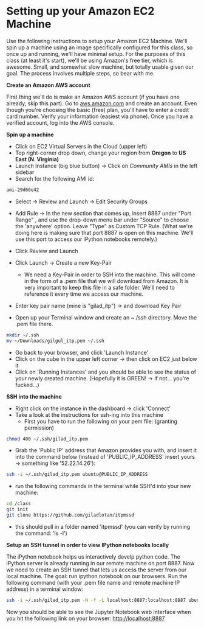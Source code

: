 # Setting up your Amazon EC2 Machine

Use the following instructions to setup your Amazon EC2 Machine. We'll spin up a machine using an image specifically configured for this class, so once up and running, we'll have minimal setup. For the purposes of this class (at least it's start), we'll be using Amazon's free tier, which is awesome. Small, and somewhat slow machine, but totally usable given our goal. The process involves multiple steps, so bear with me.

**Create an Amazon AWS account**

First thing we'll do is make an Amazon AWS account (if you have one already, skip this part). Go to [aws.amazon.com] and create an account. Even though you're choosing the basic (free) plan, you'll have to enter a credit card number. Verify your information (easiest via phone). Once you have a verified account, log into the AWS console.

**Spin up a machine**

- Click on EC2 Virtual Servers in the Cloud (upper left)
- Top right-corner drop down, change your region from **Oregon** to **US East (N. Virginia)**
- Launch Instance (big blue button) -> Click on *Community AMIs* in the left sidebar
- Search for the following AMI id:
```sh
ami-29d66e42
```
- Select -> Review and Launch -> Edit Security Groups
- Add Rule -> In the new section that comes up, insert 8887 under "Port Range" , and use the drop-down menu bar under "Source" to choose the 'anywhere' option. Leave "Type" as Custom TCP Rule.
(What we're doing here is making sure that port 8887 is open on this machine. We'll use this port to access our iPython notebooks remotely.)

- Click Review and Launch
- Click Launch -> Create a new Key-Pair
  - We need a Key-Pair in order to SSH into the machine. This will come in the form of a .pem file that we will download from Amazon. It is very important to keep this file in a safe folder. We'll need to reference it every time we access our machine.
- Enter key pair name (mine is "gilad_itp") -> and download Key Pair
- Open up your Terminal window and create an ~./ssh directory. Move the .pem file there.
```sh
mkdir ~/.ssh
mv ~/Downloads/gilgul_itp.pem ~/.ssh
```
- Go back to your browser, and click 'Launch Instance'
- Click on the cube in the upper left corner -> then click on EC2 just below it
- Click on 'Running Instances' and you should be able to see the status of your newly created machine. (Hopefully it is GREEN! -> if not... you're fucked...)

**SSH into the machine** 

- Right click on the instance in the dashboard -> click 'Connect'
- Take a look at the instructions for ssh-ing into this machine
  - First you have to run the following on your pem file: (granting permission)
```sh
chmod 400 ~/.ssh/gilad_itp.pem
```
  - Grab the 'Public IP' address that Amazon provides you with, and insert it into the command below (instead of 'PUBLIC_IP_ADDRESS' insert yours -> something like '52.22.14.26'):

```sh
ssh -i ~/.ssh/gilad_itp.pem ubuntu@PUBLIC_IP_ADDRESS
```
- run the following commands in the terminal while SSH'd into your new machine:
```sh
cd /class
git init
git clone https://github.com/giladlotan/itpmssd
```
- this should pull in a folder named 'itpmssd' (you can verify by running the command: 'ls -l')

**Setup an SSH tunnel in order to view IPython notebooks locally**

The iPython notebook helps us interactively develp python code. The iPython server is already running in our remote machine on port 8887. Now we need to create an SSH tunnel that lets us access the server from our local machine. The goal: run ipython notebook on our browsers. Run the following command (with your .pem file name and remote machine IP address) in a terminal window:

```sh
ssh -i ~/.ssh/gilad_itp.pem -N -f -L localhost:8887:localhost:8887 ubuntu@PUBLIC_IP_ADDRESS
```

Now you should be able to see the Jupyter Notebook web interface when you hit the following link on your browser:
[http://localhost:8887]



[aws.amazon.com]:http://aws.amazon.com
[http://localhost:8887]:http://localhost:8887/tree
